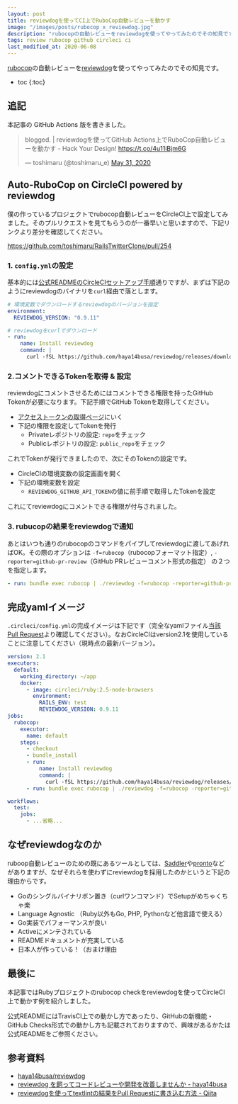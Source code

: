 ```yaml
---
layout: post
title: reviewdogを使ってCI上でRuboCop自動レビューを動かす
image: "/images/posts/rubocop_x_reviewdog.jpg"
description: "rubocopの自動レビューをreviewdogを使ってやってみたのでその知見です。 Auto-RuboCop on CircleCI powered by reviewdog 僕の作っているプロジェクトでrubocop自動レビューをCircleCI上で設定してみました。そのプルリクエストを見てもらうのが一番早いと思いますので、下記リンクより差分を確認してください。基本的には公式READMEのCircleCIセットアップ手順通りですが、まずは下記のようにreviewdogのバイナリをcurl経由で落とします。reviewdogにコメントさせるためにはコメントできる権限を持ったGitHub Tokenが必要になります。下記手順でGitHub Tokenを取得してください。"
tags: review rubocop github circleci ci
last_modified_at: 2020-06-08
---
```


[rubocop](https://github.com/rubocop-hq/rubocop)の自動レビューを[reviewdog](https://github.com/haya14busa/reviewdog)を使ってやってみたのでその知見です。

- toc
{:toc}

## 追記

本記事の GitHub Actions 版を書きました。

<blockquote class="twitter-tweet"><p lang="ja" dir="ltr">blogged. | reviewdogを使ってGitHub Actions上でRuboCop自動レビューを動かす - Hack Your Design! <a href="https://t.co/4u11iBjm6G">https://t.co/4u11iBjm6G</a></p>&mdash; toshimaru (@toshimaru_e) <a href="https://twitter.com/toshimaru_e/status/1267121968307814401?ref_src=twsrc%5Etfw">May 31, 2020</a></blockquote>

## Auto-RuboCop on CircleCI powered by reviewdog

僕の作っているプロジェクトでrubocop自動レビューをCircleCI上で設定してみました。そのプルリクエストを見てもらうのが一番早いと思いますので、下記リンクより差分を確認してください。

<https://github.com/toshimaru/RailsTwitterClone/pull/254>

### 1. `config.yml`の設定

基本的には[公式READMEのCircleCIセットアップ手順](https://github.com/haya14busa/reviewdog#circle-ci)通りですが、まずは下記のようにreviewdogのバイナリを`curl`経由で落とします。

```yml
# 環境変数でダウンロードするreviewdogのバージョンを指定
environment:
  REVIEWDOG_VERSION: "0.9.11"

# reviewdogをcurlでダウンロード
- run:
    name: Install reviewdog
    command: |
      curl -fSL https://github.com/haya14busa/reviewdog/releases/download/$REVIEWDOG_VERSION/reviewdog_linux_amd64 -o reviewdog && chmod +x ./reviewdog
```

### 2.コメントできるTokenを取得 & 設定

reviewdogにコメントさせるためにはコメントできる権限を持ったGitHub Tokenが必要になります。下記手順でGitHub Tokenを取得してください。

- [アクセストークンの取得ページ](https://github.com/settings/tokens)にいく
- 下記の権限を設定してTokenを発行
  - Privateレポジトリの設定: `repo`をチェック
  - Publicレポジトリの設定: `public_repo`をチェック

これでTokenが発行できましたので、次にそのTokenの設定です。

- CircleCIの環境変数の設定画面を開く
- 下記の環境変数を設定
  - `REVIEWDOG_GITHUB_API_TOKEN`の値に前手順で取得したTokenを設定

これにてreviewdogにコメントできる権限が付与されました。

### 3. rubucopの結果をreviewdogで通知

あとはいつも通りのrubocopのコマンドをパイプしてreviewdogに渡してあげればOK。その際のオプションは `-f=rubocop`（rubocopフォーマット指定）, `-reporter=github-pr-review`（GitHub PRレビューコメント形式の指定） の２つを指定します。

```yml
- run: bundle exec rubocop | ./reviewdog -f=rubocop -reporter=github-pr-review
```

## 完成yamlイメージ

`.circleci/config.yml`の完成イメージは下記です（完全なyamlファイル[当該Pull Request](https://github.com/toshimaru/RailsTwitterClone/pull/254/files)より確認してください）。なおCircleCIはversion2.1を使用していることに注意してください（現時点の最新バージョン）。

```yaml
version: 2.1
executors:
  default:
    working_directory: ~/app
    docker:
      - image: circleci/ruby:2.5-node-browsers
        environment:
          RAILS_ENV: test
          REVIEWDOG_VERSION: 0.9.11
jobs:
  rubocop:
    executor:
      name: default
    steps:
      - checkout
      - bundle_install
      - run:
          name: Install reviewdog
          command: |
            curl -fSL https://github.com/haya14busa/reviewdog/releases/download/$REVIEWDOG_VERSION/reviewdog_linux_amd64 -o reviewdog && chmod +x ./reviewdog
      - run: bundle exec rubocop | ./reviewdog -f=rubocop -reporter=github-pr-review

workflows:
  test:
    jobs:
      - ...省略...
```

## なぜreviewdogなのか

ruboop自動レビューのための既にあるツールとしては、[Saddler](https://github.com/packsaddle/ruby-saddler)や[pronto](https://github.com/prontolabs/pronto)などがありますが、なぜそれらを使わずにreviewdogを採用したのかというと下記の理由からです。

- Goのシングルバイナリポン置き（curlワンコマンド）でSetupがめちゃくちゃ楽
- Language Agnostic （Ruby以外もGo, PHP, Pythonなど他言語で使える）
- Go実装でパフォーマンスが良い
- Activeにメンテされている
- READMEドキュメントが充実している
- 日本人が作っている！（おまけ理由

## 最後に

本記事ではRubyプロジェクトのrubocop checkをreviewdogを使ってCircleCI上で動かす例を紹介しました。

公式READMEにはTravisCI上での動かし方であったり、GitHubの新機能・GitHub Checks形式での動かし方も記載されておりますので、興味があるかたは公式READMEをご参照ください。

## 参考資料

- [haya14busa/reviewdog](https://github.com/haya14busa/reviewdog)
- [reviewdog を飼ってコードレビューや開発を改善しませんか - haya14busa](http://haya14busa.com/reviewdog/)
- [reviewdogを使ってtextlintの結果をPull Requestに書き込む方法 - Qiita](https://qiita.com/azu/items/c563da0b5455a1b1dca2)

